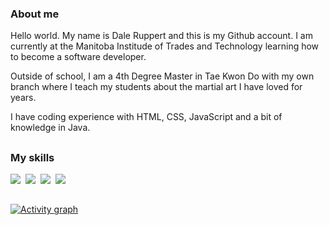 

### About me

Hello world. My name is Dale Ruppert and this is my Github account. 
I am currently at the Manitoba Institude of Trades and Technology learning how to become a software developer.

Outside of school, I am a 4th Degree Master in Tae Kwon Do with my own branch where I teach my students about the martial art I have loved for years.

I have coding experience with HTML, CSS, JavaScript and a bit of knowledge in Java.

##

### My skills
<img src="https://img.shields.io/badge/web-html-informational?style=for-the-badge&logo=html5&logoColor=white&color=2aa889"/>&nbsp;
<img src="https://img.shields.io/badge/web-css-informational?style=for-the-badge&logo=css3&logoColor=white&color=2aa889"/>&nbsp;
<img src="https://img.shields.io/badge/code-javascript-informational?style=for-the-badge&logo=javascript&logoColor=white&color=2aa889"/>&nbsp;
<img src="https://img.shields.io/badge/code-java-informational?style=for-the-badge&logo=coffeescript&logoColor=white&color=2aa889"/>&nbsp;

##

[![Activity graph](https://github-readme-activity-graph.vercel.app/graph?username=Chaos1601&theme=gotham&hide_border=true)](https://github.com/ashutosh00710/github-readme-activity-graph)
